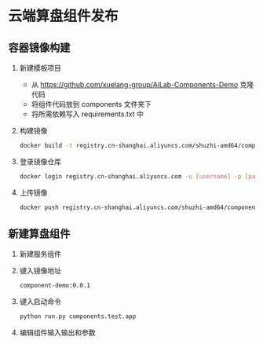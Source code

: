 
# 云端算盘组件发布

## 容器镜像构建

1. 新建模板项目
    * 从 <https://github.com/xuelang-group/AiLab-Components-Demo> 克隆代码
    * 将组件代码放到 components 文件夹下
    * 将所需依赖写入 requirements.txt 中

2. 构建镜像
    ```bash
    docker build -t registry.cn-shanghai.aliyuncs.com/shuzhi-amd64/component-demo:0.0.1 . -f docker/Dockerfile
    ```

3. 登录镜像仓库
    ```bash
    docker login registry.cn-shanghai.aliyuncs.com -u [username] -p [password]
    ```

4. 上传镜像
    ```bash
    docker push registry.cn-shanghai.aliyuncs.com/shuzhi-amd64/component-demo:0.0.1
    ```

## 新建算盘组件

1. 新建服务组件

2. 键入镜像地址
    ```bash
    component-demo:0.0.1
    ```

3. 键入启动命令
    ```bash
    python run.py components.test.app
    ```

4. 编辑组件输入输出和参数
